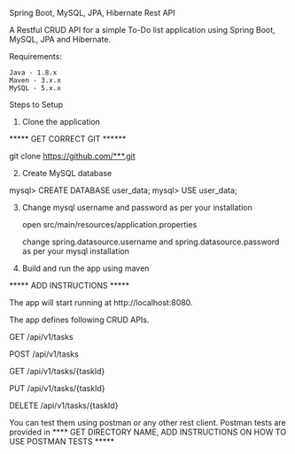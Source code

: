 Spring Boot, MySQL, JPA, Hibernate Rest API

A Restful CRUD API for a simple To-Do list application using Spring Boot, MySQL, JPA and Hibernate.

Requirements:

    Java - 1.8.x
    Maven - 3.x.x
    MySQL - 5.x.x

Steps to Setup

1. Clone the application

***** GET CORRECT GIT ******

git clone https://github.com/***.git

2. Create MySQL database

mysql> CREATE DATABASE user_data;
mysql> USE user_data;

3. Change mysql username and password as per your installation

    open src/main/resources/application.properties

    change spring.datasource.username and spring.datasource.password as per your mysql installation

4. Build and run the app using maven

***** ADD INSTRUCTIONS *****

The app will start running at http://localhost:8080.

The app defines following CRUD APIs.

GET /api/v1/tasks

POST /api/v1/tasks

GET /api/v1/tasks/{taskId}

PUT /api/v1/tasks/{taskId}

DELETE /api/v1/tasks/{taskId}

You can test them using postman or any other rest client. Postman tests are provided in **** GET DIRECTORY NAME, ADD INSTRUCTIONS ON HOW TO USE POSTMAN TESTS *****